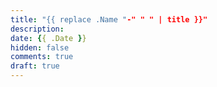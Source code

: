 ```yaml
---
title: "{{ replace .Name "-" " " | title }}"
description: 
date: {{ .Date }}
hidden: false
comments: true
draft: true
---
```

